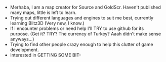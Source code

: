 - Merhaba, I am a map creator for Source and GoldScr. Haven't published many maps, little is left to learn.
- Trying out different languages and engines to suit me best, currently learning Blitz3D (Very new, I know.)
- If i encounter problems or need help I'll TRY to use github for its purpose. (Get it? TRY? The currency of Turkey? Aaah didn't make sense anyways...)
- Trying to find other people crazy enough to help this clutter of game development.
- Interested in GETTING SOME BIT-

<!---
Probes-E/Probes-E is a ✨ special ✨ repository because its `README.md` (this file) appears on your GitHub profile.
You can click the Preview link to take a look at your changes.
--->
